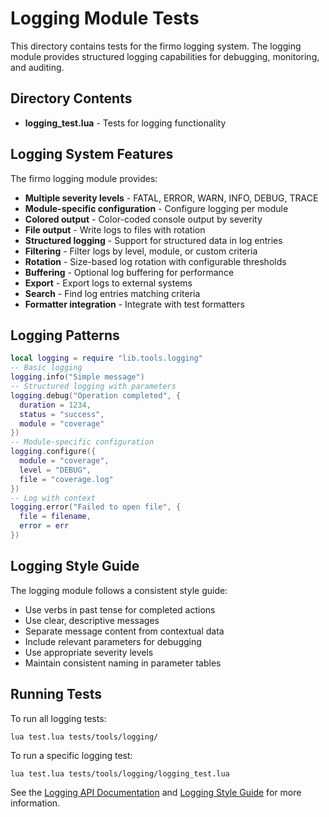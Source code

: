 # Logging Module Tests


This directory contains tests for the firmo logging system. The logging module provides structured logging capabilities for debugging, monitoring, and auditing.

## Directory Contents



- **logging_test.lua** - Tests for logging functionality


## Logging System Features


The firmo logging module provides:


- **Multiple severity levels** - FATAL, ERROR, WARN, INFO, DEBUG, TRACE
- **Module-specific configuration** - Configure logging per module
- **Colored output** - Color-coded console output by severity
- **File output** - Write logs to files with rotation
- **Structured logging** - Support for structured data in log entries
- **Filtering** - Filter logs by level, module, or custom criteria
- **Rotation** - Size-based log rotation with configurable thresholds
- **Buffering** - Optional log buffering for performance
- **Export** - Export logs to external systems
- **Search** - Find log entries matching criteria
- **Formatter integration** - Integrate with test formatters


## Logging Patterns



```lua
local logging = require "lib.tools.logging"
-- Basic logging
logging.info("Simple message")
-- Structured logging with parameters
logging.debug("Operation completed", {
  duration = 1234,
  status = "success",
  module = "coverage"
})
-- Module-specific configuration
logging.configure({
  module = "coverage",
  level = "DEBUG",
  file = "coverage.log"
})
-- Log with context
logging.error("Failed to open file", {
  file = filename,
  error = err
})
```



## Logging Style Guide


The logging module follows a consistent style guide:


- Use verbs in past tense for completed actions
- Use clear, descriptive messages
- Separate message content from contextual data
- Include relevant parameters for debugging
- Use appropriate severity levels
- Maintain consistent naming in parameter tables


## Running Tests


To run all logging tests:


```text
lua test.lua tests/tools/logging/
```


To run a specific logging test:


```text
lua test.lua tests/tools/logging/logging_test.lua
```


See the [Logging API Documentation](/docs/api/logging.md) and [Logging Style Guide](/docs/api/logging_style_guide.md) for more information.
